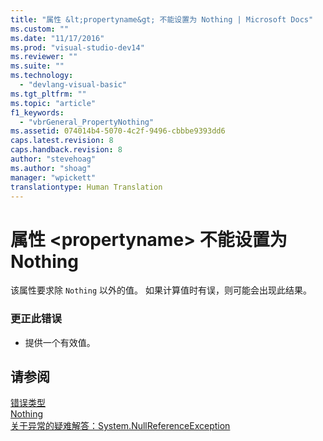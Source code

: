 ```yaml
---
title: "属性 &lt;propertyname&gt; 不能设置为 Nothing | Microsoft Docs"
ms.custom: ""
ms.date: "11/17/2016"
ms.prod: "visual-studio-dev14"
ms.reviewer: ""
ms.suite: ""
ms.technology: 
  - "devlang-visual-basic"
ms.tgt_pltfrm: ""
ms.topic: "article"
f1_keywords: 
  - "vbrGeneral_PropertyNothing"
ms.assetid: 074014b4-5070-4c2f-9496-cbbbe9393dd6
caps.latest.revision: 8
caps.handback.revision: 8
author: "stevehoag"
ms.author: "shoag"
manager: "wpickett"
translationtype: Human Translation
---
```

# 属性 &lt;propertyname&gt; 不能设置为 Nothing
该属性要求除 `Nothing` 以外的值。 如果计算值时有误，则可能会出现此结果。  
  
### 更正此错误  
  
-   提供一个有效值。  
  
## 请参阅  
 [错误类型](../../visual-basic/programming-guide/language-features/error-types.md)   
 [Nothing](../../visual-basic/language-reference/nothing.md)   
 [关于异常的疑难解答：System.NullReferenceException](../Topic/Troubleshooting%20Exceptions:%20System.NullReferenceException.md)